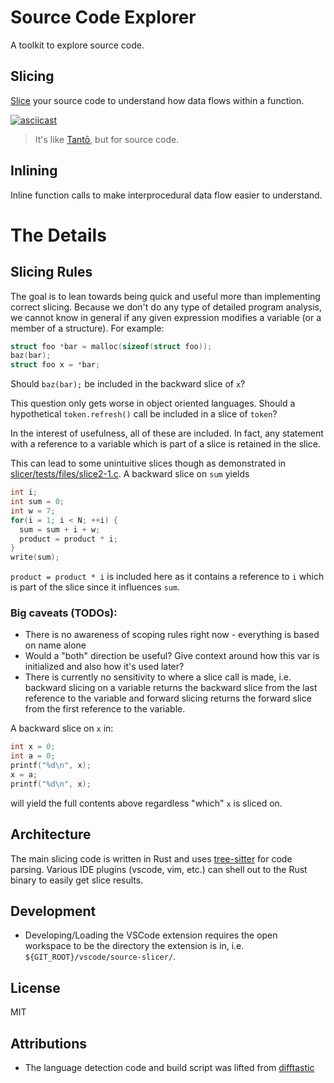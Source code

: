 # Source Code Explorer

A toolkit to explore source code.

## Slicing

[Slice](https://en.wikipedia.org/wiki/Program_slicing) your source code to understand how data flows within a function.

[![asciicast](https://asciinema.org/a/QeYyQ9LGwrMwlxftQEJ6uVZWG.svg)](https://asciinema.org/a/QeYyQ9LGwrMwlxftQEJ6uVZWG)

> It's like [Tantō](https://github.com/Vector35/tanto), but for source code.

## Inlining

Inline function calls to make interprocedural data flow easier to understand.


# The Details

## Slicing Rules

The goal is to lean towards being quick and useful more than implementing correct slicing.
Because we don't do any type of detailed program analysis, we cannot know in general if any given expression
modifies a variable (or a member of a structure). For example:

```c
struct foo *bar = malloc(sizeof(struct foo));
baz(bar);
struct foo x = *bar;
```

Should `baz(bar);` be included in the backward slice of `x`?

This question only gets worse in object oriented languages.
Should a hypothetical `token.refresh()` call be included in a slice of `token`?

In the interest of usefulness, all of these are included.
In fact, any statement with a reference to a variable which is part of a slice is retained in the slice.

This can lead to some unintuitive slices though as demonstrated in [slicer/tests/files/slice2-1.c](./slicer/tests/files/slice2-1.c).
A backward slice on `sum` yields

```c
int i;
int sum = 0;
int w = 7;
for(i = 1; i < N; ++i) {
  sum = sum + i + w;
  product = product * i;
}
write(sum);
```

`product = product * i` is included here as it contains a reference to `i` which is part of the slice since it influences `sum`.


### Big caveats (TODOs):
* There is no awareness of scoping rules right now - everything is based on name alone
* Would a "both" direction be useful? Give context around how this var is initialized and also how it's used later?
* There is currently no sensitivity to where a slice call is made,
i.e. backward slicing on a variable returns the backward slice from the last reference to the variable
and forward slicing returns the forward slice from the first reference to the variable.

A backward slice on `x` in:
```c
int x = 0;
int a = 0;
printf("%d\n", x);
x = a;
printf("%d\n", x);
```

will yield the full contents above regardless "which" `x` is sliced on.


## Architecture

The main slicing code is written in Rust and uses [tree-sitter](https://tree-sitter.github.io/tree-sitter/) for code parsing.
Various IDE plugins (vscode, vim, etc.) can shell out to the Rust binary to easily get slice results.


## Development

* Developing/Loading the VSCode extension requires the open workspace to be the directory the extension is in, i.e. `${GIT_ROOT}/vscode/source-slicer/`.


## License

MIT


## Attributions

* The language detection code and build script was lifted from [difftastic](https://github.com/Wilfred/difftastic)
